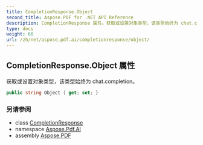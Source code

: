 ```yaml
---
title: CompletionResponse.Object
second_title: Aspose.PDF for .NET API Reference
description: CompletionResponse 属性。获取或设置对象类型，该类型始终为 chat.completion
type: docs
weight: 60
url: /zh/net/aspose.pdf.ai/completionresponse/object/
---
```

## CompletionResponse.Object 属性

获取或设置对象类型，该类型始终为 chat.completion。

```csharp
public string Object { get; set; }
```

### 另请参阅

* class [CompletionResponse](../)
* namespace [Aspose.Pdf.AI](../../../aspose.pdf.ai/)
* assembly [Aspose.PDF](../../../)